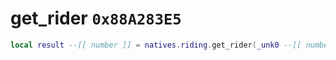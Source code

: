 # get_rider `0x88A283E5`

```lua
local result --[[ number ]] = natives.riding.get_rider(_unk0 --[[ number ]])
```